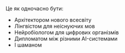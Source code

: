 Це як одночасно бути:
- Архітектором нового всесвіту
- Лінгвістом для неіснуючих мов
- Нейробіологом для цифрових організмів  
- Дипломатом між різними AI-системами
- І шаманом